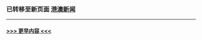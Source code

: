 
### 已转移至新页面 [港澳新闻](E港澳新闻.md?t=03310705) 


----
#### [ >>> 更早内容 <<< ](../indexes/nsc415-earlier.md)

